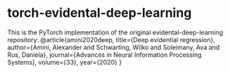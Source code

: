 # torch-evidental-deep-learning

This is the PyTorch implementation of the original evidental-deep-learning repository:
@article{amini2020deep,
  title={Deep evidential regression},
  author={Amini, Alexander and Schwarting, Wilko and Soleimany, Ava and Rus, Daniela},
  journal={Advances in Neural Information Processing Systems},
  volume={33},
  year={2020}
}
